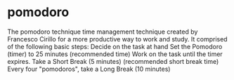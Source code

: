 # pomodoro
The pomodoro technique time management technique created by Francesco Cirillo for a	more productive way to work and study. It comprised of the following basic steps:
Decide on the task at hand
Set the Pomodoro (timer) to 25 minutes (recommended time)
Work on the task until the timer expires.
Take a Short Break (5 minutes) (recommended short break time)
Every four "pomodoros", take a Long Break (10 minutes)
